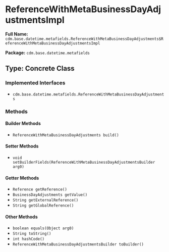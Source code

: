 # ReferenceWithMetaBusinessDayAdjustmentsImpl

**Full Name:** `cdm.base.datetime.metafields.ReferenceWithMetaBusinessDayAdjustments$ReferenceWithMetaBusinessDayAdjustmentsImpl`

**Package:** `cdm.base.datetime.metafields`

## Type: Concrete Class

### Implemented Interfaces

- `cdm.base.datetime.metafields.ReferenceWithMetaBusinessDayAdjustments`

### Methods

#### Builder Methods

- `ReferenceWithMetaBusinessDayAdjustments build()`

#### Setter Methods

- `void setBuilderFields(ReferenceWithMetaBusinessDayAdjustmentsBuilder arg0)`

#### Getter Methods

- `Reference getReference()`
- `BusinessDayAdjustments getValue()`
- `String getExternalReference()`
- `String getGlobalReference()`

#### Other Methods

- `boolean equals(Object arg0)`
- `String toString()`
- `int hashCode()`
- `ReferenceWithMetaBusinessDayAdjustmentsBuilder toBuilder()`


